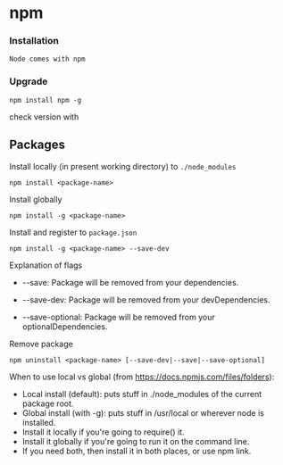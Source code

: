 # npm

### Installation

    Node comes with npm

### Upgrade

    npm install npm -g

check version with 
  
## Packages

Install locally (in present working directory) to `./node_modules`

    npm install <package-name>
    
Install globally 

    npm install -g <package-name>

Install and register to `package.json`

    npm install -g <package-name> --save-dev

Explanation of flags

- --save: Package will be removed from your dependencies.

- --save-dev: Package will be removed from your devDependencies.

- --save-optional: Package will be removed from your optionalDependencies.

Remove package 

    npm uninstall <package-name> [--save-dev|--save|--save-optional]

When to use local vs global (from https://docs.npmjs.com/files/folders):

- Local install (default): puts stuff in ./node_modules of the current package root.
- Global install (with -g): puts stuff in /usr/local or wherever node is installed.
- Install it locally if you're going to require() it.
- Install it globally if you're going to run it on the command line.
- If you need both, then install it in both places, or use npm link.
